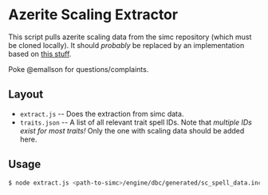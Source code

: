 # Azerite Scaling Extractor

This script pulls azerite scaling data from the simc repository (which must be
cloned locally). It should *probably* be replaced by an implementation based on [this
stuff](https://github.com/simulationcraft/simc/wiki/Using-CASC-Extract-and-DBC-Extract).

Poke @emallson for questions/complaints.

## Layout

- `extract.js` -- Does the extraction from simc data.
- `traits.json` -- A list of all relevant trait spell IDs. Note that *multiple
  IDs exist for most traits!* Only the one with scaling data should be added
  here.

## Usage

```sh
$ node extract.js <path-to-simc>/engine/dbc/generated/sc_spell_data.inc > src/common/AZERITE_SCALING.generated.json
```
